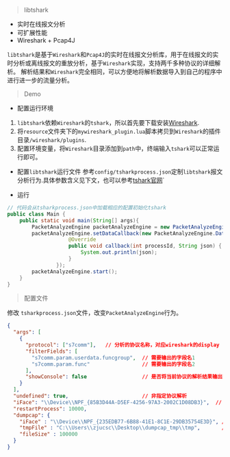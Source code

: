 > libtshark

+ 实时在线报文分析
+ 可扩展性能
+ Wireshark + Pcap4J

`libtshark`是基于`Wireshark`和`Pcap4J`的实时在线报文分析库，用于在线报文的实时分析或离线报文的重放分析，基于`Wireshark`实现，支持两千多种协议的详细解析。
解析结果和`Wireshark`完全相同，可以方便地将解析数据导入到自己的程序中进行进一步的流量分析。

> Demo

+ 配置运行环境
1. `libtshark`依赖`Wireshark`的`tshark`，所以首先要下载安装[Wireshark](https://www.wireshark.org/download.html).
2. 将`resource`文件夹下的`mywireshark_plugin.lua`脚本拷贝到`Wireshark`的插件目录`/wireshark/plugins`.
3. 配置环境变量，将`Wireshark`目录添加到`path`中，终端输入`tshark`可以正常运行即可。
+ 配置`libtshark`运行文件
参考`config/tsharkprocess.json`定制`libtshark`报文分析行为.具体参数含义见下文，也可以参考[tshark官网](https://www.wireshark.org/docs/man-pages/tshark.html)`

+ 运行

```java
// 代码会从tsharkprocess.json中加载相应的配置初始化tshark
public class Main {
    public static void main(String[] args){
        PacketAnalyzeEngine packetAnalyzeEngine = new PacketAnalyzeEngine();
        packetAnalyzeEngine.setDataCallback(new PacketAnalyzeEngine.DataCallback() {
                    @Override
                    public void callback(int processId, String json) {
                        System.out.println(json);
                    }
                });
        packetAnalyzeEngine.start();
    }
}
```

> 配置文件

修改 ``tsharkprocess.json``文件，改变`PacketAnalyzeEngine`行为。

```json
{
  "args": [
    {
      "protocol": ["s7comm"],   // 分析的协议名称，对应wireshark的display filter
      "filterFields": [
        "s7comm.param.userdata.funcgroup",  // 需要输出的字段名1
        "s7comm.param.func"                 // 需要输出的字段名2
      ],
      "showConsole": false                  // 是否将当前协议的解析结果输出到终端
    }
  ],
  "undefined": true,                        // 非指定协议解析
  "iFace": "\\Device\\NPF_{85B3D44A-D5EF-4256-97A3-2002C1D08DB3}",  // 解析网卡
  "restartProcess": 10000,
  "dumpcap": {
    "iFace" : "\\Device\\NPF_{235EDB77-6B88-41E1-8C1E-29DB35754E3D}", // 抓包网卡
    "tmpFile" : "C:\\Users\\zjucsc\\Desktop\\dumpcap_tmp\\tmp",       // 临时文件目录
    "fileSize" : 100000
  }
}
``` 